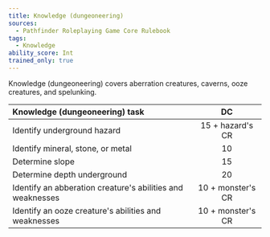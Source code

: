 ```yaml
---
title: Knowledge (dungeoneering)
sources:
  - Pathfinder Roleplaying Game Core Rulebook
tags:
  - Knowledge
ability_score: Int
trained_only: true
---
```


Knowledge (dungeoneering) covers aberration creatures, caverns, ooze creatures, and spelunking.

| Knowledge (dungeoneering) task                             |        DC         |
|:-----------------------------------------------------------|:-----------------:|
| Identify underground hazard                                | 15 + hazard's CR  |
| Identify mineral, stone, or metal                          |        10         |
| Determine slope                                            |        15         |
| Determine depth underground                                |        20         |
| Identify an abberation creature's abilities and weaknesses | 10 + monster's CR |
| Identify an ooze creature's abilities and weaknesses       | 10 + monster's CR |
